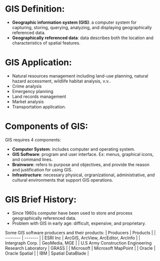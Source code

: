 # GIS Definition:
* **Geographic information system (GIS)**: a computer system for capturing, storing, querying, analyzing, and displaying geographically referenced data.
* **Geographically referenced data**: data describes both the location and characteristics of spatial features.
# GIS Application:
* Natural resources management including land-use planning, natural hazard accessment, wildlife habitat analysis, v.v..
* Crime analysis
* Emergency planning
* Land records management
* Market analysis
* Transportation application.
# Components of GIS:
GIS requires 4 components:
* **Computer System**: includes computer and operating system.
* **GIS Software**: program and user interface. Ex: menus, graphical icons, and command lines.
* **Brainware**: refers to purpose and objectives, and provide the reason and justification for using GIS.
* **Infrastructure**: necessary physical, orgranizational, administrative, and cultural environments that support GIS operations.
# GIS Brief History:
* Since 1960s computer have been used to store and process geographically referenced data.
* Problem with GIS in early age: difficult, expensive, and proprietary.

Some GIS software producers and their products:
| Producers | Products |
| -------- | ------- |
| ESRI Inc | ArcGIS, ArcView, ArcEditor, ArcInfo |
| Intergraph Corp. | GeoMedia, MGE |
| U.S Army Construction Engineering Research Laboratory | GRASS |
| Microsoft | Microsoft MapPoint |
| Oracle | Oracle Spatial |
| IBM | Spatial DataBlade |
